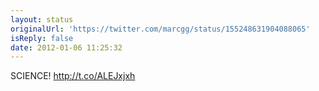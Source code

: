 ```yaml
---
layout: status
originalUrl: 'https://twitter.com/marcgg/status/155248631904088065'
isReply: false
date: 2012-01-06 11:25:32
---
```


SCIENCE! http://t.co/ALEJxjxh

